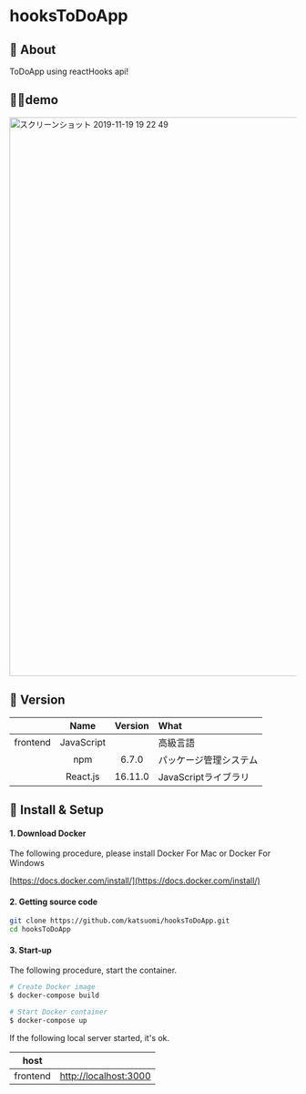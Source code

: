 # hooksToDoApp

## 💬 About

ToDoApp using reactHooks api!

## 💁‍♂️demo
<img width="980" alt="スクリーンショット 2019-11-19 19 22 49" src="https://user-images.githubusercontent.com/36298285/69138555-3c6f7900-0b02-11ea-93e9-1d956f02ce2c.png">

## 🌻 Version

||Name|Version|What|
|:-:|:-:|:-:|:-|
|frontend|JavaScript||高級言語|
||npm|6.7.0|パッケージ管理システム|
||React.js|16.11.0|JavaScriptライブラリ|

## 🔰 Install & Setup

#### 1. Download Docker

The following procedure, please install Docker For Mac or Docker For Windows

[https://docs.docker.com/install/](https://docs.docker.com/install/)

#### 2. Getting source code

```bash
git clone https://github.com/katsuomi/hooksToDoApp.git
cd hooksToDoApp
```

#### 3. Start-up

The following procedure, start the container.

```bash
# Create Docker image
$ docker-compose build

# Start Docker container
$ docker-compose up
```

If the following local server started, it's ok.

|host||
|:-:|:-:|
|frontend|[http://localhost:3000](http://localhost:3000)|
